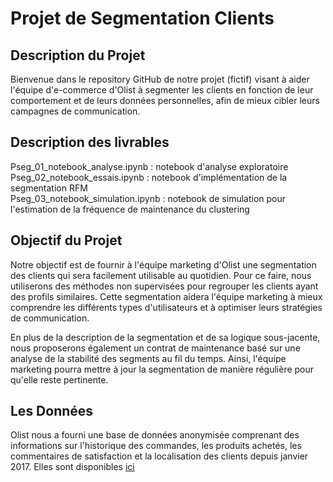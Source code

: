 # Projet de Segmentation Clients

## Description du Projet

Bienvenue dans le repository GitHub de notre projet (fictif) visant à aider l'équipe d'e-commerce d'Olist à segmenter les clients en fonction de leur comportement et de leurs données personnelles, afin de mieux cibler leurs campagnes de communication.

## Description des livrables

Pseg_01_notebook_analyse.ipynb : notebook d'analyse exploratoire<br>
Pseg_02_notebook_essais.ipynb : notebook d'implémentation de la segmentation RFM<br>
Pseg_03_notebook_simulation.ipynb : notebook de simulation pour l'estimation de la fréquence de maintenance du clustering<br>

## Objectif du Projet

Notre objectif est de fournir à l'équipe marketing d'Olist une segmentation des clients qui sera facilement utilisable au quotidien. Pour ce faire, nous utiliserons des méthodes non supervisées pour regrouper les clients ayant des profils similaires. Cette segmentation aidera l'équipe marketing à mieux comprendre les différents types d'utilisateurs et à optimiser leurs stratégies de communication.

En plus de la description de la segmentation et de sa logique sous-jacente, nous proposerons également un contrat de maintenance basé sur une analyse de la stabilité des segments au fil du temps. Ainsi, l'équipe marketing pourra mettre à jour la segmentation de manière régulière pour qu'elle reste pertinente.

## Les Données

Olist nous a fourni une base de données anonymisée comprenant des informations sur l'historique des commandes, les produits achetés, les commentaires de satisfaction et la localisation des clients depuis janvier 2017. Elles sont disponibles [ici](https://www.kaggle.com/datasets/olistbr/brazilian-ecommerce)
